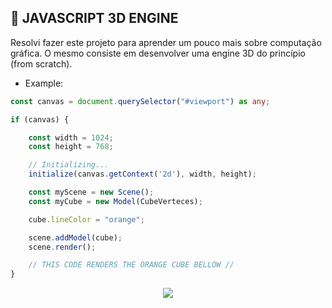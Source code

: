 
## 🧊 JAVASCRIPT 3D ENGINE

Resolvi fazer este projeto para aprender um pouco mais sobre computação gráfica.
O mesmo consiste em desenvolver uma engine 3D do princípio (from scratch).

- Example:
```ts
const canvas = document.querySelector("#viewport") as any;

if (canvas) {

    const width = 1024;
    const height = 768;

    // Initializing...
    initialize(canvas.getContext('2d'), width, height);

    const myScene = new Scene();
    const myCube = new Model(CubeVerteces);

    cube.lineColor = "orange";

    scene.addModel(cube);
    scene.render();

    // THIS CODE RENDERS THE ORANGE CUBE BELLOW //
}
```

<p align="center">
  <img src="https://s4.gifyu.com/images/msedge_Mv59zzm3v3.gif" />
</p>